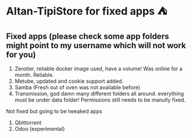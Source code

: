 # Altan-TipiStore for fixed apps ⛺️


## Fixed apps (please check some app folders might point to my username which will not work for you)

1. Zerotier, reliable docker image used, have a volume! Was online for a month. Reliable.
2. Metube, updated and cookie support added. 
3. Samba (Fresh out of oven was not available before)
4. Transmission, god damn many different folders all around. everything must be under data folder! Permissions still needs to be manully fixed.

Not fixed but going to be tweaked apps
1. Qbittorrent
2. Odoo (experimental)
